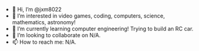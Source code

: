 - 👋 Hi, I’m @jxm8022
- 👀 I’m interested in video games, coding, computers, science, mathematics, astronomy!
- 🌱 I’m currently learning computer engineering! Trying to build an RC car.
- 💞️ I’m looking to collaborate on N/A.
- 📫 How to reach me: N/A.

<!---
jxm8022/jxm8022 is a ✨ special ✨ repository because its `README.md` (this file) appears on your GitHub profile.
You can click the Preview link to take a look at your changes.
--->

